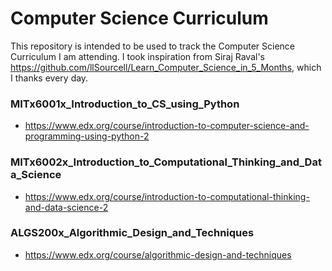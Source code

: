 # Computer Science Curriculum

This repository is intended to be used to track the Computer Science Curriculum I am attending.
I took inspiration from Siraj Raval's https://github.com/llSourcell/Learn_Computer_Science_in_5_Months, which I thanks every day.


### MITx6001x_Introduction_to_CS_using_Python
- https://www.edx.org/course/introduction-to-computer-science-and-programming-using-python-2


### MITx6002x_Introduction_to_Computational_Thinking_and_Data_Science
- https://www.edx.org/course/introduction-to-computational-thinking-and-data-science-2


### ALGS200x_Algorithmic_Design_and_Techniques
- https://www.edx.org/course/algorithmic-design-and-techniques
